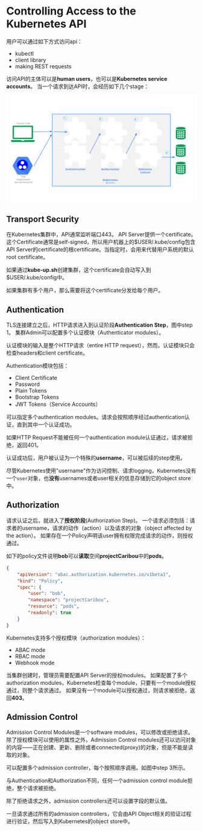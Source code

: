 # Controlling Access to the Kubernetes API
用户可以通过如下方式访问api：
* kubectl
* client library
* making REST requests

访问API的主体可以是**human users**，也可以是**Kubernetes service accounts**。
当一个请求到达API时，会经历如下几个stage：

![](pics/access-control-overview.svg)

## Transport Security
在Kubernetes集群中，API通常监听端口443。
API Server提供一个certificate。这个Certificate通常是self-signed，所以用户机器上的$USER/.kube/config包含API Server的certificate的根certificate。当指定时，会用来代替用户系统的默认root certificate。

如果通过**kube-up.sh**创建集群，这个certificate会自动写入到$USER/.kube/config中。

如果集群有多个用户，那么需要将这个certificate分发给每个用户。

## Authentication
TLS连接建立之后，HTTP请求进入到认证阶段**Authentication Step**，图中step 1。
集群Admin可以配置多个认证模块（Authenticator modules）。

认证模块的输入是整个HTTP请求（entire HTTP request），然而，认证模块只会检查headers和client certificate。

Authentication模块包括：
* Client Certificate
* Password
* Plain Tokens
* Bootstrap Tokens
* JWT Tokens（Service Accounts）

可以指定多个authentication modules。请求会按照顺序经过authentication认证，直到其中一个认证成功。

如果HTTP Request不能被任何一个authentication module认证通过，请求被拒绝，返回401。

认证成功后，用户被认证为一个特殊的**username**，可以被后续的step使用。

尽管Kubernetes使用"username"作为访问控制、请求logging，Kubernetes没有一个`user`对象，也**没有**usernames或者user相关的信息存储到它的object store中。

## Authorization
请求认证之后，就进入了**授权阶段**(Authorization Step)。
一个请求必须包括：请求者的username，请求的动作（action）以及请求的对象（object affected by the action）。
如果存在一个Policy声明该user拥有权限完成请求的动作，则授权通过。

如下的policy文件说明**bob**可以**读取**空间**projectCaribou**中的**pods**。
```json
{
    "apiVersion": "abac.authorization.kubernetes.io/v1beta1",
    "kind": "Policy",
    "spec": {
        "user": "bob",
        "namespace": "projectCaribou",
        "resource": "pods",
        "readonly": true
    }
}
```
Kubernetes支持多个授权模块（authorization modules）：
* ABAC mode
* RBAC mode
* Webhook mode

当集群创建时，管理员需要配置API Server的授权modules。
如果配置了多个authorization modules，Kubernetes检查每个module，只要有一个module授权通过，则整个请求通过。
如果没有一个module可以授权通过，则请求被拒绝，返回**403**。

## Admission Control
Admission Control Modules是一个software modules，可以修改或拒绝请求。
除了授权模块可以使用的属性之外，Admission Control modules还可以访问对象的内容——正在创建、更新、删除或者connected(proxy)的对象，但是不能是读取的对象。

可以配置多个admission controller，每个按照顺序调用。如图中step 3所示。

与Authentication和Authorization不同，任何一个admission control module拒绝，整个请求被拒绝。

除了拒绝请求之外，admission controllers还可以设置字段的默认值。

一旦请求通过所有的admission controllers，它会由API Object相关的验证过程进行验证，然后写入到Kubernetes的object store中。

